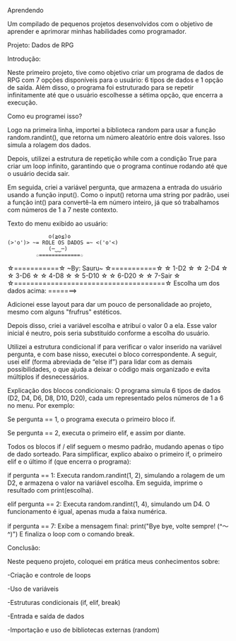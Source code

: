 Aprendendo

Um compilado de pequenos projetos desenvolvidos com o objetivo de aprender e aprimorar minhas habilidades como programador.

Projeto: Dados de RPG

Introdução:

Neste primeiro projeto, tive como objetivo criar um programa de dados de RPG com 7 opções disponíveis para o usuário: 6 tipos de dados e 1 opção de saída.
Além disso, o programa foi estruturado para se repetir infinitamente até que o usuário escolhesse a sétima opção, que encerra a execução.

Como eu programei isso?

Logo na primeira linha, importei a biblioteca random para usar a função random.randint(), que retorna um número aleatório entre dois valores. Isso simula a rolagem dos dados.

Depois, utilizei a estrutura de repetição while com a condição True para criar um loop infinito, garantindo que o programa continue rodando até que o usuário decida sair.

Em seguida, criei a variável pergunta, que armazena a entrada do usuário usando a função input().
Como o input() retorna uma string por padrão, usei a função int() para convertê-la em número inteiro, já que só trabalhamos com números de 1 a 7 neste contexto.

Texto do menu exibido ao usuário:

                 o(≧o≦)o
    (>'o')> ~= ROLE OS DADOS =~ <('o'<) 
                 (─‿‿─)
             ☆=============☆
☆===========☆ ~By: Sauru~  ☆===========☆
☆ 1-D2                                  ☆
☆ 2-D4                                  ☆
☆ 3-D6                                  ☆
☆ 4-D8                                  ☆
☆ 5-D10                                 ☆
☆ 6-D20                                 ☆
☆ 7-Sair                                ☆
 ☆=====================================☆
        Escolha um dos dados acima: 
=======>

Adicionei esse layout para dar um pouco de personalidade ao projeto, mesmo com alguns "frufrus" estéticos.

Depois disso, criei a variável escolha e atribuí o valor 0 a ela. Esse valor inicial é neutro, pois seria substituído conforme a escolha do usuário.

Utilizei a estrutura condicional if para verificar o valor inserido na variável pergunta, e com base nisso, executei o bloco correspondente.
A seguir, usei elif (forma abreviada de “else if”) para lidar com as demais possibilidades, o que ajuda a deixar o código mais organizado e evita múltiplos if desnecessários.

Explicação dos blocos condicionais:
O programa simula 6 tipos de dados (D2, D4, D6, D8, D10, D20), cada um representado pelos números de 1 a 6 no menu. Por exemplo:

Se pergunta == 1, o programa executa o primeiro bloco if.

Se pergunta == 2, executa o primeiro elif, e assim por diante.

Todos os blocos if / elif seguem o mesmo padrão, mudando apenas o tipo de dado sorteado. Para simplificar, explico abaixo o primeiro if, o primeiro elif e o último if (que encerra o programa):

if pergunta == 1:
Executa random.randint(1, 2), simulando a rolagem de um D2, e armazena o valor na variável escolha.
Em seguida, imprime o resultado com print(escolha).

elif pergunta == 2:
Executa random.randint(1, 4), simulando um D4. O funcionamento é igual, apenas muda a faixa numérica.

if pergunta == 7:
Exibe a mensagem final:
print("Bye bye, volte sempre! (^～^)")
E finaliza o loop com o comando break.

Conclusão:

Neste pequeno projeto, coloquei em prática meus conhecimentos sobre:

-Criação e controle de loops

-Uso de variáveis

-Estruturas condicionais (if, elif, break)

-Entrada e saída de dados

-Importação e uso de bibliotecas externas (random)



